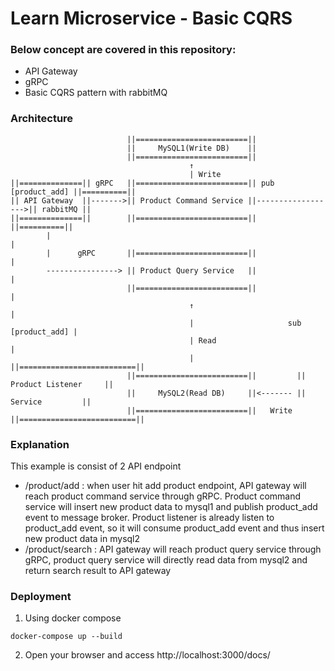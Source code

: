# Learn Microservice - Basic CQRS
### Below concept are covered in this repository:
- API Gateway
- gRPC
- Basic CQRS pattern with rabbitMQ

### Architecture

```
                          ||=========================||
                          ||     MySQL1(Write DB)    ||
                          ||=========================||
                                        ↑
                                        | Write
||==============|| gRPC   ||=========================|| pub [product_add] ||==========||
|| API Gateway  ||------->|| Product Command Service ||------------------>|| rabbitMQ ||
||==============||        ||=========================||                   ||==========||
        |                                                                       |
        |      gRPC       ||=========================||                         |
        ----------------> || Product Query Service   ||                         |
                          ||=========================||                         |
                                        ↑                                       |
                                        |                     sub [product_add] |          
                                        | Read                                  |
                                        |                       ||==========================||
                          ||=========================||         ||     Product Listener     ||
                          ||     MySQL2(Read DB)     ||<------- ||          Service         ||
                          ||=========================||   Write ||==========================||

```
### Explanation
This example is consist of 2 API endpoint
- /product/add : when user hit add product endpoint, API gateway will reach product command service through gRPC. Product command service will insert new product data to mysql1 and publish product_add event to message broker. Product listener is already listen to product_add event, so it will consume product_add event and thus insert new product data in mysql2
- /product/search : API gateway will reach product query service through gRPC, product query service will directly read data from mysql2 and return search result to API gateway


### Deployment
1. Using docker compose
```shell
docker-compose up --build
```
2. Open your browser and access http://localhost:3000/docs/
